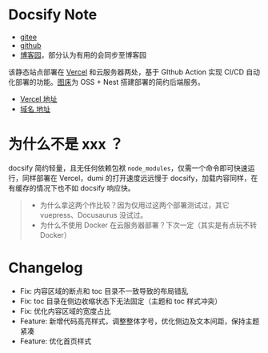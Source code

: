 # Docsify Note

- [gitee](https://gitee.com/jsonqi)
- [github](https://github.com/json-q)
- [博客园](https://www.cnblogs.com/jsonq)，部分认为有用的会同步至博客园

该静态站点部署在 [Vercel](https://vercel.com/) 和云服务器两处，基于 GIthub Action 实现 CI/CD 自动化部署的功能。[图床](https://draw-bed.jsonq.top/client/)为 OSS + Nest 搭建部署的简约后端服务。

- [Vercel 地址](https://jsonq-top.vercel.app)
- [域名 地址](https://jsonq.top)

# 为什么不是 xxx ？

docsify 简约轻量，且无任何依赖包袱 `node_modules`，仅需一个命令即可快速运行，同样部署在 Vercel，dumi 的打开速度远远慢于 docsify，加载内容同样，在有缓存的情况下也不如 docsify 响应快。

> - 为什么拿这两个作比较？因为仅用过这两个部署测试过，其它 vuepress、Docusaurus 没试过。
> - 为什么不使用 Docker 在云服务器部署？下次一定（其实是有点玩不转 Docker）

# Changelog

- Fix: 内容区域的断点和 toc 目录不一致导致的布局错乱
- Fix: toc 目录在侧边收缩状态下无法固定（主题和 toc 样式冲突）
- Fix: 优化内容区域的宽度占比
- Feature: 新增代码高亮样式，调整整体字号，优化侧边及文本间距，保持主题紧凑
- Feature: 优化首页样式
